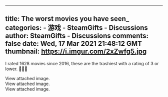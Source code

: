 
---
title: The worst movies you have seen_
categories: 
    - 游戏
    - SteamGifts - Discussions
author: SteamGifts - Discussions
comments: false
date: Wed, 17 Mar 2021 21:48:12 GMT
thumbnail: https://i.imgur.com/2xZwfg5.jpg
---

<div>   
<p>I rated 1628 movies since 2016, these are the trashiest with a rating of 3 or lower. 🤬🤢😭</p>
<div><div class="comment__toggle-attached">View attached image.</div><a href="https://i.imgur.com/2xZwfg5.jpg" rel="nofollow noopener" target="_blank"><img alt title class="is-hidden" src="https://i.imgur.com/2xZwfg5.jpg" referrerpolicy="no-referrer"></a></div><div><div class="comment__toggle-attached">View attached image.</div><a href="https://i.imgur.com/jATG7eQ.png" rel="nofollow noopener" target="_blank"><img alt title class="is-hidden" src="https://i.imgur.com/jATG7eQ.png" referrerpolicy="no-referrer"></a></div><div><div class="comment__toggle-attached">View attached image.</div><a href="https://i.imgur.com/2D3dNhN.png" rel="nofollow noopener" target="_blank"><img alt title class="is-hidden" src="https://i.imgur.com/2D3dNhN.png" referrerpolicy="no-referrer"></a></div>  
</div>
            
